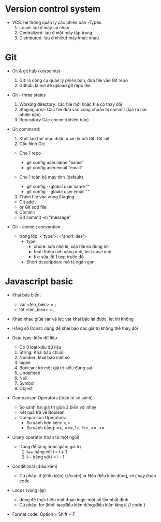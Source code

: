 # Version control system
- VCS: hệ thống quản lý các phiên bản
-Types:
    1. Local: lưu ở máy cá nhân
    2. Centralized: lưu ở một máy tập trung
    3. Distributed: lưu ở nhiêuf máy khác nhau
# Git
- Git & git hub (keypoints)
    1. Git: là công cụ quản lý phiên bản, đưa file vào Git repo
    2. Github: là nơi để upload git repo lên

- Git - three states
    1. Working directory: các file mới hoặc file có thay đổi
    2. Staging area: Các file đưa vào cùng chuẩn bị commit (tạo ra các phiên bản)
    3. Repository
    Các commit(phiên bản)
- Git command:
    1. Khởi tạo thư mục được quản lý bởi Git: Git init
    2. Cấu hình Git:
    - Cho 1 repo  
      - git config user.name "name"
      - git config user.email "email"

    - Cho 1 toàn bộ máy tính (default)
      - git config --global user.name "<name>"
      - git config --gloabl user.email "<email>"

    3. Thêm file vào vùng Staging
    - Git add .  
    - or Git add file
    4. Commit
    - Git commit -m "message"
- Git - commit convention
    - trong lớp: <'type'>: <'short_des'>
        - type:
            - chore: sửa nhỏ lẻ, xóa file ko dùng tới
            - feat: thêm tính năng mới, test case mới
            - fix: sửa lỗi 1 test trước đó
        - Short description: mô tả ngắn gọn

# Javascript basic
- Khai báo biến:
    - var <ten_bien> = <gia tri>;
    - let <ten_bien> = <gia tri>;

- Khác nhau giữa var và let: var khai báo lại được, let thì không

- Hằng số Const: dùng để khai báo các giá trị không thể thay đổi
- Data type: kiểu dữ liệu
    - Có 8 loại kiểu dữ liệu
    1. String: Khai báo chuỗi
    2. Number: khai báo một số
    3. bigint
    4. Boolean: kb một giá trị kiểu đúng sai 
    5. Undefined
    6. Null
    7. Symbol
    8. Object
- Comparison Operators (toán tử so sánh)
    - So sánh hai giá trị giữa 2 biến với nhay
    - Kết quả trả về Boolean
    - Comparison Operators:
        - So sánh hơn kém: >,<
        - So sánh bằng: ==, ===, !=, !==, >=, <=
- Unary operator (toán tử một ngôi)
    - Dùng để tăng hoặc giảm giá trị
        1. i++ bằng với i = i + 1
        2. i-- bằng với i = i - 1
- Conditional (điều kiện)
    - Cú pháp: if (điều kiện) {//code} => Nếu điều kiện đúng, sẽ chạy đoạn code
- Loops (vòng lặp)
    - dùng để thực hiện một đoạn logic một số lần nhất định
    - Cú pháp: for (khởi tạo;điều kiện dừng;điều kiện tăng){ // code }
- Format code: Option + Shift + F
  

